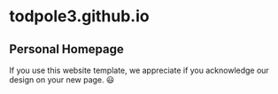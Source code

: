 # todpole3.github.io

## Personal Homepage

If you use this website template, we appreciate if you acknowledge our design on your new page. 😃
